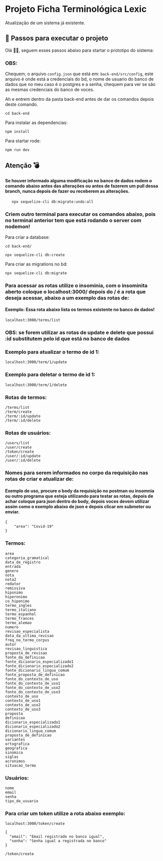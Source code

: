 # Projeto Ficha Terminológica Lexic
Atualização de um sistema já existente.

## 🚀 Passos para executar o projeto
Olá 🐱‍🏍, seguem esses passos abaixo para startar o prototipo do sistema: 


### OBS: 
Chequem, o arquivo <code>config.json</code> que está em: <code>back-end/src/config</code>, este arquivo é onde está a credenciais do bd, o nome de usuario do banco de dados que no meu caso é o postgres e a senha,
chequem para ver se são as mesmas credenciais do banco de voces.


Ah e entrem dentro da pasta back-end antes de dar os comandos depois deste comando.

    cd back-end

Para instalar as dependencias:

    npm install

Para startar rode:

    npm run dev

## Atenção 💣
 #### Se houver informado alguma modificação no banco de dados rodem o comando abaixo antes das alterações ou antes de fazerem um pull dessa branch, nunca depois de fazer ou receberem as alterações.
       npx sequelize-cli db:migrate:undo:all
 ### Criem outro terminal para executar os comandos abaixo, pois no terminal anterior tem que está rodando o server com nodemon!

Para criar a database:

    cd back-end/ 
    
    npx sequelize-cli db:create
    

Para criar as migrations no bd:

    npx sequelize-cli db:migrate
    
### Para acessar as rotas utilize o insominia, com o insominita aberto coloque o localhost:3000/ depois do / é a rota que deseja acessar, abaixo a um exemplo das rotas de:
  #### Exemplo: Essa rota abaixo lista os termos existente no banco de dados!
    localhost:3000/terms/list
  ### OBS: se forem utilizar as rotas de update e delete que possui **:id** substitutem pelo id que está no banco de dados
  
  ### Exemplo para atualizar o termo de id 1:
    localhost:3000/term/1/update
    
  ### Exemplo para deletar o termo de id 1:
    localhost:3000/term/1/delete
    
  ### Rotas de termos:
    
    /terms/list
    /term/create
    /term/:id/update
    /term/:id/delete
    
  ### Rotas de usuários:
    
    /users/list
    /user/create
    /token/create
    /user/:id/update
    /user/:id/delete
    
### Nomes para serem informados no corpo da requisição nas rotas de criar e atualizar de:
   #### Exemplo de uso, procure o body da requisição no postman ou insomnia ou outro programa que esteja utilizando para testar as rotas, depois de achar coloque para json dentro do body, depois voces devem utilizar assim como o exemplo abaixo de json e depois clicar em submeter ou enviar.
    {
        "area": "Covid-19"
    }
   
   ### Termos:
    area
    categoria_gramatical
    data_de_registro
    entrada
    genero
    nota
    nota2
    redator
    remissiva
    hiponimo
    hiperonimo
    co_hiponimo
    termo_ingles
    termo_italiano
    termo_espanhol
    termo_frances
    termo_alemao
    numero
    revisao_especialista
    data_da_ultima_revisao
    freq_no_termo_corpus
    autor
    revisao_linguistica
    proposta_de_revisao
    fonte_da_definicao
    fonte_dicionario_especializado1
    fonte_dicionario_especializado2
    fonte_dicionario_lingua_comum
    fonte_proposta_de_definicao
    fonte_do_contexto_de_uso
    fonte_do_contexto_de_uso1
    fonte_do_contexto_de_uso2
    fonte_do_contexto_de_uso3
    contexto_de_uso
    contexto_de_uso1
    contexto_de_uso2
    contexto_de_uso3
    proposta
    definicao
    dicionario_especializado1
    dicionario_especializado2
    dicionario_lingua_comum
    proposta_de_definicao
    variantes
    ortografica
    geografica
    sinomica
    siglas
    acronimos
    situacao_termo
    
   ### Usuários:
    nome
    email
    senha
    tipo_de_usuario

### Para criar um token utilize a rota abaixo exemplo:
    
    localhost:3000/token/create

    {
      "email": "Email registrado no banco igual",
      "senha": "Senha igual a registrada no banco"
    }

    /token/create
   
